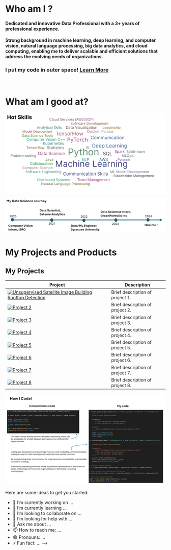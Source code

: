 # Who am I ?

#### Dedicated and innovative Data Professional with a 3+ years of professional experience. 
#### Strong background in machine learning, deep learning, and computer vision, natural language processing, big data analytics, and cloud computing, enabling me to deliver scalable and efficient solutions that address the evolving needs of organizations.

 ### I put my code in outer space! [Learn More](https://tinyurl.com/2y66uber)
<br>

# What am I good at? 
<img align="center" src="skills.png" alt="skills">

![Alt Text](career.png)

# My Projects and Products

## My Projects


| Project | Description |
|---------|-------------|
| [![Unsupervised Satellite Image Building Rooftop Detection](link_to_thumbnail_image1)](link_to_repository1) | Brief description of project 1. |
| [![Project 2](link_to_thumbnail_image2)](link_to_repository2) | Brief description of project 2. |
| [![Project 3](link_to_thumbnail_image3)](link_to_repository3) | Brief description of project 3. |
| [![Project 4](link_to_thumbnail_image4)](link_to_repository4) | Brief description of project 4. |
| [![Project 5](link_to_thumbnail_image5)](link_to_repository5) | Brief description of project 5. |
| [![Project 6](link_to_thumbnail_image6)](link_to_repository6) | Brief description of project 6. |
| [![Project 7](link_to_thumbnail_image7)](link_to_repository7) | Brief description of project 7. |
| [![Project 8](link_to_thumbnail_image8)](link_to_repository8) | Brief description of project 8. |

![Alt Text](howicode.png)



Here are some ideas to get you started:

- 🔭 I’m currently working on ...
- 🌱 I’m currently learning ...
- 👯 I’m looking to collaborate on ...
- 🤔 I’m looking for help with ...
- 💬 Ask me about ...
- 📫 How to reach me: ...
- 😄 Pronouns: ...
- ⚡ Fun fact: ...
-->
